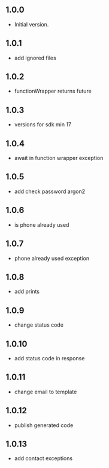 ## 1.0.0

- Initial version.

## 1.0.1

- add ignored files

## 1.0.2

- functionWrapper returns future


## 1.0.3

- versions for sdk min 17

## 1.0.4

- await in function wrapper exception

## 1.0.5

- add check password argon2

## 1.0.6

- is phone already used

## 1.0.7

- phone already used exception

## 1.0.8

- add prints

## 1.0.9

- change status code

## 1.0.10

- add status code in response

## 1.0.11

- change email to template

## 1.0.12

- publish generated code

## 1.0.13

- add contact exceptions